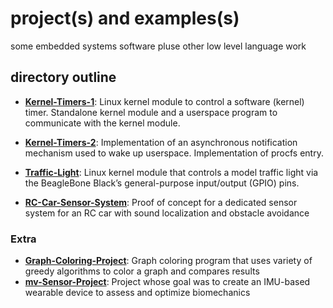 # project(s) and examples(s) 
some embedded systems software pluse other low level language work 

## directory outline
- **[Kernel-Timers-1](https://github.com/nikypopov/embedded-and-systems/tree/main/Kernel-Timers-1)**: Linux kernel module to control a software (kernel) timer. Standalone kernel module and a userspace program to communicate with the kernel module.
  
- **[Kernel-Timers-2](https://github.com/nikypopov/embedded-and-systems/tree/main/Kernel-Timers-2)**: Implementation of an asynchronous notification mechanism used to wake up userspace. Implementation of procfs entry.
  
- **[Traffic-Light](https://github.com/nikypopov/embedded-and-systems/tree/main/Traffic-Light)**: Linux kernel module that controls a model traffic light via the BeagleBone Black’s general-purpose input/output (GPIO) pins.
  
- **[RC-Car-Sensor-System](https://github.com/nikypopov/embedded-systems/tree/main/RC-Car-Sensor-System)**: Proof of concept for a dedicated sensor system for an RC car with sound localization and obstacle avoidance

### Extra
- **[Graph-Coloring-Project](https://github.com/nikypopov/GraphColoring)**: Graph coloring program that uses variety of greedy algorithms to color a graph and compares results
- **[mv-Sensor-Project](https://github.com/nikypopov/mv-Sensor/tree/main)**: Project whose goal was to create an IMU-based wearable device to assess and optimize biomechanics

